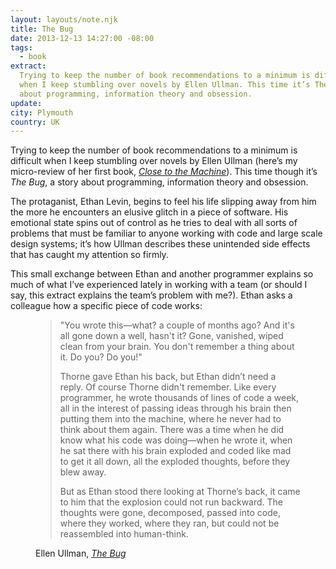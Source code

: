 ```yaml
---
layout: layouts/note.njk
title: The Bug
date: 2013-12-13 14:27:00 -08:00
tags:
  - book
extract:
  Trying to keep the number of book recommendations to a minimum is difficult
  when I keep stumbling over novels by Ellen Ullman. This time it’s The Bug, a story
  about programming, information theory and obsession.
update:
city: Plymouth
country: UK
---
```


Trying to keep the number of book recommendations to a minimum is difficult when I keep stumbling over novels by Ellen Ullman (here’s my micro-review of her first book, <em><a href ="https://readmill.com/robinrendle/reads/close-to-the-machine">Close to the Machine</a></em>). This time though it’s <em>The Bug</em>, a story about programming, information theory and obsession.

The protaganist, Ethan Levin, begins to feel his life slipping away from him the more he encounters an elusive glitch in a piece of software. His emotional state spins out of control as he tries to deal with all sorts of problems that must be familiar to anyone working with code and large scale design systems; it’s how Ullman describes these unintended side effects that has caught my attention so firmly.

This small exchange between Ethan and another programmer explains so much of what I’ve experienced lately in working with a team (or should I say, this extract explains the team’s problem with me?). Ethan asks a colleague how a specific piece of code works:

<figure>
<blockquote><p>"You wrote this—what? a couple of months ago? And it's all gone down a well, hasn't it? Gone, vanished, wiped clean from your brain. You don't remember a thing about it. Do you? Do you!"</p>
<p>Thorne gave Ethan his back, but Ethan didn’t need a reply. Of course Thorne didn't remember. Like every programmer, he wrote thousands of lines of code a week, all in the interest of passing ideas through his brain then putting them into the machine, where he never had to think about them again. There was a time when he did know what his code was doing—when he wrote it, when he sat there with his brain exploded and coded like mad to get it all down, all the exploded thoughts, before they blew away.</p>
<p>But as Ethan stood there looking at Thorne’s back, it came to him that the explosion could not run backward. The thoughts were gone, decomposed, passed into code, where they worked, where they ran, but could not be reassembled into human-think.</p></blockquote>
<figcaption class="cite">Ellen Ullman, <cite><a href="http://www.amazon.com/Bug-Novel-Ellen-Ullman/dp/1250002494">The Bug</a></cite></figcaption>
</figure>
